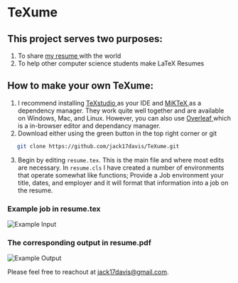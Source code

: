 # TeXume

## This project serves two purposes:
1. To share <a href="https://github.com/jack17davis/TeXume/blob/master/Resume.pdf"> my resume </a> with the world
2. To help other computer science students make LaTeX Resumes

## How to make your own TeXume:
 1. I recommend installing <a href="https://www.texstudio.org/"> TeXstudio </a> as your IDE and <a href="https://miktex.org/download"> MiKTeX </a> as a dependency manager. They work quite well together and are available on Windows, Mac, and Linux. However, you can also use <a href="https://www.overleaf.com/"> Overleaf </a> which is a in-browser editor and dependancy manager.
 2. Download either using the green button in the top right corner or git 
 ```bash  
    git clone https://github.com/jack17davis/TeXume.git
 ```
 3. Begin by editing ```resume.tex```. This is the main file and where most edits are necessary. In ```resume.cls``` I have created a number of environments that operate somewhat like functions; Provide a Job environment your title, dates, and employer and it will format that information into a job on the resume.

### Example job in resume.tex
![Example Input](https://github.com/jack17davis/TeXume/blob/master/Example%20Job.PNG)
 
### The corresponding output in resume.pdf
![Example Output](https://github.com/jack17davis/TeXume/blob/master/Example%20Output.PNG)

Please feel free to reachout at jack17davis@gmail.com.

